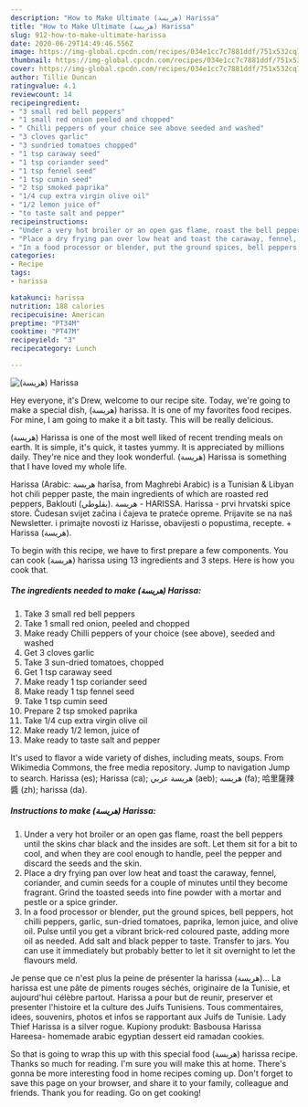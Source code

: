 ```yaml
---
description: "How to Make Ultimate (هريسة) Harissa"
title: "How to Make Ultimate (هريسة) Harissa"
slug: 912-how-to-make-ultimate-harissa
date: 2020-06-29T14:49:46.556Z
image: https://img-global.cpcdn.com/recipes/034e1cc7c7881ddf/751x532cq70/هريسة-harissa-recipe-main-photo.jpg
thumbnail: https://img-global.cpcdn.com/recipes/034e1cc7c7881ddf/751x532cq70/هريسة-harissa-recipe-main-photo.jpg
cover: https://img-global.cpcdn.com/recipes/034e1cc7c7881ddf/751x532cq70/هريسة-harissa-recipe-main-photo.jpg
author: Tillie Duncan
ratingvalue: 4.1
reviewcount: 14
recipeingredient:
- "3 small red bell peppers"
- "1 small red onion peeled and chopped"
- " Chilli peppers of your choice see above seeded and washed"
- "3 cloves garlic"
- "3 sundried tomatoes chopped"
- "1 tsp caraway seed"
- "1 tsp coriander seed"
- "1 tsp fennel seed"
- "1 tsp cumin seed"
- "2 tsp smoked paprika"
- "1/4 cup extra virgin olive oil"
- "1/2 lemon juice of"
- "to taste salt and pepper"
recipeinstructions:
- "Under a very hot broiler or an open gas flame, roast the bell peppers until the skins char black and the insides are soft. Let them sit for a bit to cool, and when they are cool enough to handle, peel the pepper and discard the seeds and the skin."
- "Place a dry frying pan over low heat and toast the caraway, fennel, coriander, and cumin seeds for a couple of minutes until they become fragrant. Grind the toasted seeds into fine powder with a mortar and pestle or a spice grinder."
- "In a food processor or blender, put the ground spices, bell peppers, hot chilli peppers, garlic, sun-dried tomatoes, paprika, lemon juice, and olive oil. Pulse until you get a vibrant brick-red coloured paste, adding more oil as needed. Add salt and black pepper to taste. Transfer to jars. You can use it immediately but probably better to let it sit overnight to let the flavours meld."
categories:
- Recipe
tags:
- harissa

katakunci: harissa 
nutrition: 188 calories
recipecuisine: American
preptime: "PT34M"
cooktime: "PT47M"
recipeyield: "3"
recipecategory: Lunch

---
```



![(هريسة) Harissa](https://img-global.cpcdn.com/recipes/034e1cc7c7881ddf/751x532cq70/هريسة-harissa-recipe-main-photo.jpg)

Hey everyone, it's Drew, welcome to our recipe site. Today, we're going to make a special dish, (هريسة) harissa. It is one of my favorites food recipes. For mine, I am going to make it a bit tasty. This will be really delicious.

(هريسة) Harissa is one of the most well liked of recent trending meals on earth. It is simple, it's quick, it tastes yummy. It is appreciated by millions daily. They're nice and they look wonderful. (هريسة) Harissa is something that I have loved my whole life.

Harissa (Arabic: هريسة‎ harīsa, from Maghrebi Arabic) is a Tunisian &amp; Libyan hot chili pepper paste, the main ingredients of which are roasted red peppers, Baklouti (بقلوطي). هريسة - HARISSA. Harissa - prvi hrvatski spice store. Čudesan svijet začina i čajeva te prateće opreme. Prijavite se na naš Newsletter. i primajte novosti iz Harisse, obavijesti o popustima, recepte. + Harissa (هريسة‎).


To begin with this recipe, we have to first prepare a few components. You can cook (هريسة) harissa using 13 ingredients and 3 steps. Here is how you cook that.

<!--inarticleads1-->

##### The ingredients needed to make (هريسة) Harissa:

1. Take 3 small red bell peppers
1. Take 1 small red onion, peeled and chopped
1. Make ready  Chilli peppers of your choice (see above), seeded and washed
1. Get 3 cloves garlic
1. Take 3 sun-dried tomatoes, chopped
1. Get 1 tsp caraway seed
1. Make ready 1 tsp coriander seed
1. Make ready 1 tsp fennel seed
1. Take 1 tsp cumin seed
1. Prepare 2 tsp smoked paprika
1. Take 1/4 cup extra virgin olive oil
1. Make ready 1/2 lemon, juice of
1. Make ready to taste salt and pepper


It&#39;s used to flavor a wide variety of dishes, including meats, soups. From Wikimedia Commons, the free media repository. Jump to navigation Jump to search. Harissa (es); Harissa (ca); هريسة عربي (aeb); هریسه (fa); 哈里薩辣醬 (zh); harissa (da). 

<!--inarticleads2-->

##### Instructions to make (هريسة) Harissa:

1. Under a very hot broiler or an open gas flame, roast the bell peppers until the skins char black and the insides are soft. Let them sit for a bit to cool, and when they are cool enough to handle, peel the pepper and discard the seeds and the skin.
1. Place a dry frying pan over low heat and toast the caraway, fennel, coriander, and cumin seeds for a couple of minutes until they become fragrant. Grind the toasted seeds into fine powder with a mortar and pestle or a spice grinder.
1. In a food processor or blender, put the ground spices, bell peppers, hot chilli peppers, garlic, sun-dried tomatoes, paprika, lemon juice, and olive oil. Pulse until you get a vibrant brick-red coloured paste, adding more oil as needed. Add salt and black pepper to taste. Transfer to jars. You can use it immediately but probably better to let it sit overnight to let the flavours meld.


Je pense que ce n&#39;est plus la peine de présenter la harissa (هريسة)… La harissa est une pâte de piments rouges séchés, originaire de la Tunisie, et aujourd&#39;hui célèbre partout. Harissa a pour but de reunir, preserver et presenter l&#39;histoire et la culture des Juifs Tunisiens. Tous commentaires, idees, souvenirs, photos et infos se rapportant aux Juifs de Tunisie. Lady Thief Harissa is a silver rogue. Kupiony produkt: Basbousa Harissa Hareesa- homemade arabic egyptian dessert eid ramadan cookies. 

So that is going to wrap this up with this special food (هريسة) harissa recipe. Thanks so much for reading. I'm sure you will make this at home. There's gonna be more interesting food in home recipes coming up. Don't forget to save this page on your browser, and share it to your family, colleague and friends. Thank you for reading. Go on get cooking!
